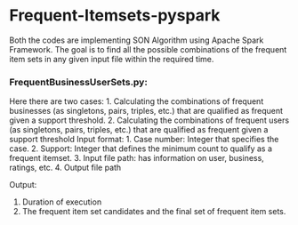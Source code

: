 # Frequent-Itemsets-pyspark
Both the codes are implementing SON Algorithm using Apache Spark Framework. The goal is to find all the possible combinations of the frequent item sets in any given input file within the required time.

<h3>FrequentBusinessUserSets.py:</h3>
Here there are two cases:
1.	Calculating the combinations of frequent businesses (as singletons, pairs, triples, etc.) that are qualified as frequent given a support threshold.
2.	Calculating the combinations of frequent users (as singletons, pairs, triples, etc.) that are qualified as frequent given a support threshold
Input format: 
1.	Case number: Integer that specifies the case.
2.	Support: Integer that defines the minimum count to qualify as a frequent itemset. 
3.	Input file path: has information on user, business, ratings, etc.
4.	Output file path

Output:
1.	Duration of execution
2.	The frequent item set candidates and the final set of frequent item sets.
